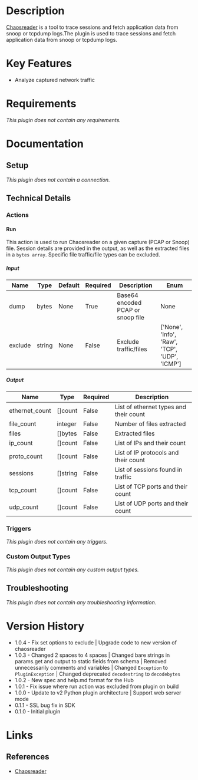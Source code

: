 # Description

[Chaosreader](http://chaosreader.sourceforge.net/) is a tool to trace sessions and fetch application data from snoop or tcpdump logs.The plugin is used to trace sessions and fetch application data from snoop or tcpdump logs.

# Key Features

* Analyze captured network traffic

# Requirements

_This plugin does not contain any requirements._

# Documentation

## Setup

_This plugin does not contain a connection._

## Technical Details

### Actions

#### Run

This action is used to run Chaosreader on a given capture (PCAP or Snoop) file.
Session details are provided in the output, as well as the extracted files in a `bytes array`.
Specific file traffic/file types can be excluded.

##### Input

|Name|Type|Default|Required|Description|Enum|
|----|----|-------|--------|-----------|----|
|dump|bytes|None|True|Base64 encoded PCAP or snoop file|None|
|exclude|string|None|False|Exclude traffic/files|['None', 'Info', 'Raw', 'TCP', 'UDP', 'ICMP']|

##### Output

|Name|Type|Required|Description|
|----|----|--------|-----------|
|ethernet_count|[]count|False|List of ethernet types and their count|
|file_count|integer|False|Number of files extracted|
|files|[]bytes|False|Extracted files|
|ip_count|[]count|False|List of IPs and their count|
|proto_count|[]count|False|List of IP protocols and their count|
|sessions|[]string|False|List of sessions found in traffic|
|tcp_count|[]count|False|List of TCP ports and their count|
|udp_count|[]count|False|List of UDP ports and their count|

### Triggers

_This plugin does not contain any triggers._

### Custom Output Types

_This plugin does not contain any custom output types._

## Troubleshooting

_This plugin does not contain any troubleshooting information._

# Version History

* 1.0.4 - Fix set options to exclude | Upgrade code to new version of chaosreader
* 1.0.3 - Changed 2 spaces to 4 spaces | Changed bare strings in params.get and output to static fields from schema | Removed unnecessarily comments and variables | Changed `Exception` to `PluginException` | Changed deprecated `decodestring` to `decodebytes`
* 1.0.2 - New spec and help.md format for the Hub
* 1.0.1 - Fix issue where run action was excluded from plugin on build
* 1.0.0 - Update to v2 Python plugin architecture | Support web server mode
* 0.1.1 - SSL bug fix in SDK
* 0.1.0 - Initial plugin

# Links

## References

* [Chaosreader](http://chaosreader.sourceforge.net/)

